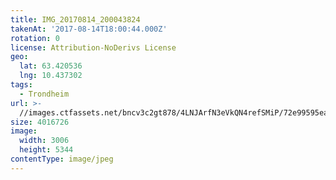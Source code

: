 ```yaml
---
title: IMG_20170814_200043824
takenAt: '2017-08-14T18:00:44.000Z'
rotation: 0
license: Attribution-NoDerivs License
geo:
  lat: 63.420536
  lng: 10.437302
tags:
  - Trondheim
url: >-
  //images.ctfassets.net/bncv3c2gt878/4LNJArfN3eVkQN4refSMiP/72e99595ea3bc83c379c40f9fb0c2530/img_20170814_200043824_36635762865_o
size: 4016726
image:
  width: 3006
  height: 5344
contentType: image/jpeg
---
```


